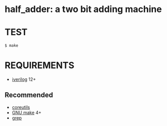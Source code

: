 # half_adder: a two bit adding machine

# TEST

```console
$ make
```

# REQUIREMENTS

* [iverilog](http://iverilog.icarus.com/) 12+

## Recommended

* [coreutils](https://www.gnu.org/software/coreutils/)
* [GNU make](https://www.gnu.org/software/make/) 4+
* [grep](https://www.gnu.org/software/grep/)
